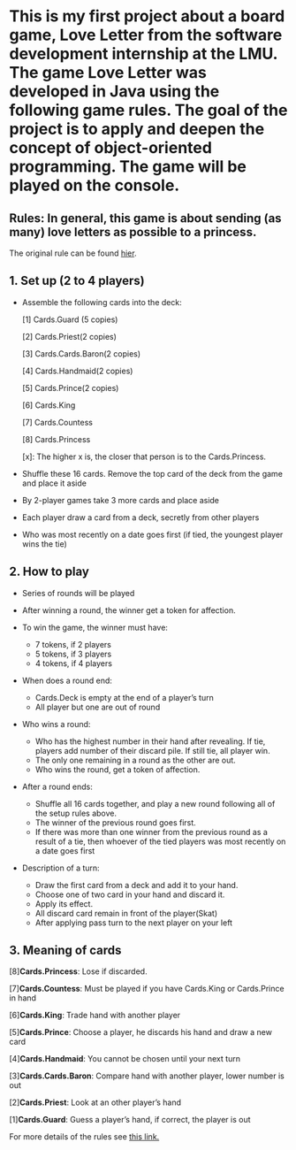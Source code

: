 # This is my first project about a board game, Love Letter from the software development internship at the LMU. The game Love Letter was developed in Java using the following game rules. The goal of the project is to apply and deepen the concept of object-oriented programming. The game will be played on the console.







## Rules: In general, this game is about sending (as many) love letters as possible to a princess.
The original rule can be found [hier](http://alderac.com/wp-content/uploads/2017/11/Love-Letter-Premium_Rulebook.pdf).

## 1. Set up (2 to 4 players)
- Assemble the following cards into the deck: 
   
   [1] Cards.Guard (5 copies)

   [2] Cards.Priest(2 copies)

   [3] Cards.Cards.Baron(2 copies)

   [4] Cards.Handmaid(2 copies)

   [5] Cards.Prince(2 copies)

   [6] Cards.King

   [7] Cards.Countess

   [8] Cards.Princess
   
   [x]: The higher x is, the closer that person is to the Cards.Princess.

- 	Shuffle these 16 cards. Remove the top card of the deck from the game and place it aside
- By 2-player games take 3 more cards and place aside
-	Each player draw a card from a deck, secretly from other players
-	Who was most recently on a date goes first (if tied, the youngest player wins the tie)
## 2.	How to play
-	Series of rounds will be played
-	After winning a round, the winner get a token for affection.
- To win the game, the winner must have:
  - 7 tokens, if 2 players
  - 5 tokens, if 3 players
  - 4 tokens, if 4 players

- When does a round end: 
  - Cards.Deck is empty at the end of a player’s turn
  - All player but one are out of round


- Who wins a round:
  - Who has the highest number in their hand after revealing. If tie, players add number of their discard pile. If still tie, all player win.
  - The only one remaining in a round as the other are out.
  - Who wins the round, get a token of affection.

- After a round ends:
  - Shuffle all 16 cards together, and play a new round following all of the setup rules above. 
  - The winner of the previous round goes first. 
  - If there was more than one winner from the previous round as a result of a tie, then whoever of the tied players was most recently on a date goes first


    
-	Description of a turn:
     - Draw the first card from a deck and add it to your hand.
     - 	Choose one of two card in your hand and discard it.
     - Apply its effect.
     - All discard card remain in front of the player(Skat)
     - After applying pass turn to the next player on your left


## 3. Meaning of cards
[8]**Cards.Princess**: Lose if discarded.

[7]**Cards.Countess**: Must be played if you have Cards.King or Cards.Prince in hand

[6]**Cards.King**: Trade hand with another player	

[5]**Cards.Prince**: Choose a player, he discards his hand and draw a new card

[4]**Cards.Handmaid**: You cannot be chosen until your next turn

[3]**Cards.Cards.Baron**: Compare hand with another player, lower number is out

[2]**Cards.Priest**: Look at an other player’s hand

[1]**Cards.Guard**: Guess a player’s hand, if correct, the player is out

For more details of the rules see [this link.](http://alderac.com/wp-content/uploads/2017/11/Love-Letter-Premium_Rulebook.pdf)


